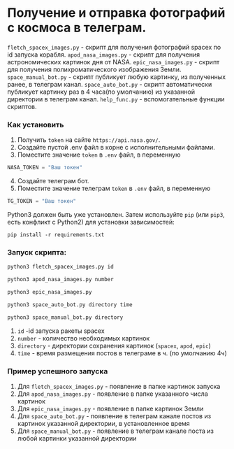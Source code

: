 # Получение и отправка фотографий с космоса в телеграм.

`fletch_spacex_images.py` - скрипт для получения фотографий spacex по id запуска корабля.
`apod_nasa_images.py` - скрипт для получения астрономических картинок дня от NASA.
`epic_nasa_images.py` - скрипт для получения полихроматического изображения Земли.
`space_manual_bot.py` - скрипт публикует любую картинку, из полученных ранее, в телеграм канал.
`space_auto_bot.py` - скрипт автоматически публикует картинку раз в 4 часа(по умолчанию) из указанной директории в телеграм канал.
`help_func.py` - вспомогательные функции скриптов.

### Как установить

1. Получить `token` на сайте `https://api.nasa.gov/`. 
2. Создайте пустой .env файл в корне с исполнительными файлами. 
3. Поместите значение `token` в `.env` файл, в переменную 
```python
NASA_TOKEN = "Ваш токен"
```
4. Создайте телеграм бот.
5. Поместите значение телеграм `token` в `.env` файл, в переменную 
```python
TG_TOKEN = "Ваш токен"
```
Python3 должен быть уже установлен. 
Затем используйте `pip` (или `pip3`, есть конфликт с Python2) для установки зависимостей:
```
pip install -r requirements.txt
```

### Запуск скрипта:
```bash
python3 fletch_spacex_images.py id
```
```bash
python3 apod_nasa_images.py number
```
```bash
python3 epic_nasa_images.py 
```
```bash
python3 space_auto_bot.py directory time 
```
```bash
python3 space_manual_bot.py directory
```
1. `id` -id запуска ракеты spacex
2. `number` - количество необходимых картинок
3. `directory` - директории сохранения картинок (`spacex`, `apod`, `epic`)
4. `time` - время размещения постов в телеграме в ч. (по умолчанию 4ч)

### Пример успешного запуска
1. Для `fletch_spacex_images.py` - появление в папке картинок запуска
2. Для `apod_nasa_images.py` - появление в папке указанного числа картинок
3. Для `epic_nasa_images.py` - появление в папке картинок Земли
4. Для `space_auto_bot.py` - появление в телеграм канале постов из картинок указанной директории, в установленное время
5. Для `space_manual_bot.py` - появление в телеграм канале поста из любой картинки указанной директории






